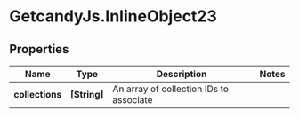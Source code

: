 # GetcandyJs.InlineObject23

## Properties

Name | Type | Description | Notes
------------ | ------------- | ------------- | -------------
**collections** | **[String]** | An array of collection IDs to associate | 


